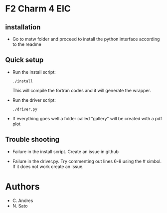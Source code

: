 # F2 Charm 4 EIC

## installation

- Go to mstw folder and proceed to install the python 
  interface according to the readme 


## Quick setup

- Run the install script: 
  ```
  ./install
  ```
  This will compile the fortran codes 
  and it will generate the wrapper.

- Run the driver script:
  ```
  ./driver.py
  ```

- If everything goes well a folder called "gallery" 
  will be created with a pdf plot

## Trouble shooting

- Failure in the install script. Create an issue 
  in github

- Failure in the driver.py. Try commenting out 
  lines 6-8 using the # simbol. If it does not work 
  create an issue.

# Authors
- C. Andres
- N. Sato




